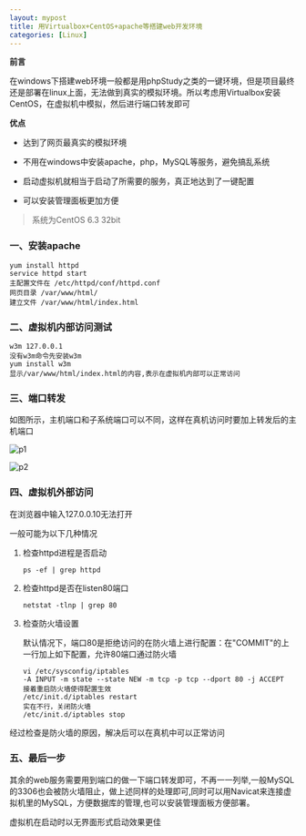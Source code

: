 ```yaml
---
layout: mypost
title: 用Virtualbox+CentOS+apache等搭建web开发环境
categories: [Linux]
---
```


**前言**

在windows下搭建web环境一般都是用phpStudy之类的一键环境，但是项目最终还是部署在linux上面，无法做到真实的模拟环境。所以考虑用Virtualbox安装CentOS，在虚拟机中模拟，然后进行端口转发即可

**优点**

- 达到了网页最真实的模拟环境

- 不用在windows中安装apache，php，MySQL等服务，避免搞乱系统

- 启动虚拟机就相当于启动了所需要的服务，真正地达到了一键配置

- 可以安装管理面板更加方便

> 系统为CentOS 6.3 32bit

### 一、安装apache

```shell
yum install httpd
service httpd start
主配置文件在 /etc/httpd/conf/httpd.conf
网页目录 /var/www/html/
建立文件 /var/www/html/index.html
```

### 二、虚拟机内部访问测试

```
w3m 127.0.0.1
没有w3m命令先安装w3m
yum install w3m
显示/var/www/html/index.html的内容,表示在虚拟机内部可以正常访问
```

### 三、端口转发

如图所示，主机端口和子系统端口可以不同，这样在真机访问时要加上转发后的主机端口

![p1](01.jpg)

![p2](02.jpg)


### 四、虚拟机外部访问

在浏览器中输入127.0.0.10无法打开

一般可能为以下几种情况

1. 检查httpd进程是否启动

	`ps -ef | grep httpd`

2. 检查httpd是否在listen80端口

	`netstat -tlnp | grep 80` 

3. 检查防火墙设置

    默认情况下，端口80是拒绝访问的在防火墙上进行配置：在"COMMIT"的上一行加上如下配置，允许80端口通过防火墙

    ```
    vi /etc/sysconfig/iptables
    -A INPUT -m state --state NEW -m tcp -p tcp --dport 80 -j ACCEPT
    接着重启防火墙使得配置生效
    /etc/init.d/iptables restart
    实在不行，关闭防火墙
    /etc/init.d/iptables stop
    ```

经过检查是防火墙的原因，解决后可以在真机中可以正常访问

### 五、最后一步

其余的web服务需要用到端口的做一下端口转发即可，不再一一列举,一般MySQL的3306也会被防火墙阻止，做上述同样的处理即可,同时可以用Navicat来连接虚拟机里的MySQL，方便数据库的管理,也可以安装管理面板方便部署。

虚拟机在启动时以无界面形式启动效果更佳
